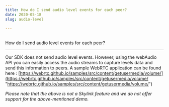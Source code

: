 ```yaml
---
title: How do I send audio level events for each peer?
date: 2020-05-18
slug: audio-level

---
```

##   
How do I send audio level events for each peer?

***

Our SDK does not send audio level events. However, using the webAudio API you can easily access the audio streams to capture levels data and send this information to peers. A sample WebRTC application can be found here : [https://webrtc.github.io/samples/src/content/getusermedia/volume/](https://webrtc.github.io/samples/src/content/getusermedia/volume/ "https://webrtc.github.io/samples/src/content/getusermedia/volume/")

_Please note that the above is not a Skylink feature and we do not offer support for the above-mentioned demo._